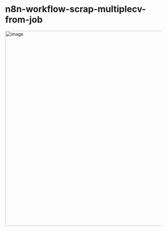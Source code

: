 # n8n-workflow-scrap-multiplecv-from-job

<img width="1600" height="628" alt="image" src="https://github.com/user-attachments/assets/42d6de75-7a42-4a25-b08e-b3570143edf6" />
